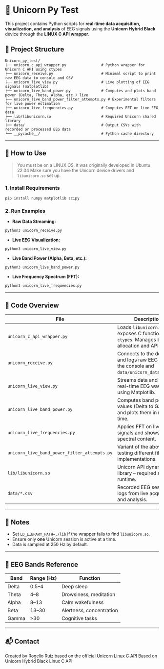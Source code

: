 # 🧠 Unicorn Py Test

This project contains Python scripts for **real-time data acquisition, visualization, and analysis** of EEG signals using the **Unicorn Hybrid Black** device through the **LINUX C API wrapper**.

## 📁 Project Structure

```
Unicorn_py_test/
├── unicorn_c_api_wrapper.py                # Python wrapper for Unicorn C API using ctypes
├── unicorn_receive.py                      # Minimal script to print raw EEG data to console and CSV
├── unicorn_live_view.py                    # Live plotting of EEG signals (matplotlib)
├── unicorn_live_band_power.py              # Computes and plots band power (Delta, Theta, Alpha, etc.) live
├── unicorn_live_band_power_filter_attempts.py # Experimental filters for live power estimation
├── unicorn_live_frequencies.py             # Computes FFT on live EEG data
├── lib/libunicorn.so                       # Required Unicorn shared library
├── data/                                   # Output CSVs with recorded or processed EEG data
└── __pycache__/                            # Python cache directory
```

---

## 🚀 How to Use

> You must be on a LINUX OS, it was originally developed in Ubuntu 22.04
> Make sure you have the Unicorn device drivers and `libunicorn.so` set up.

### 1. Install Requirements

```bash
pip install numpy matplotlib scipy
```

### 2. Run Examples

- **Raw Data Streaming:**

```bash
python3 unicorn_receive.py
```

- **Live EEG Visualization:**

```bash
python3 unicorn_live_view.py
```

- **Live Band Power (Alpha, Beta, etc.):**

```bash
python3 unicorn_live_band_power.py
```

- **Live Frequency Spectrum (FFT):**

```bash
python3 unicorn_live_frequencies.py
```

---

## 📄 Code Overview

| File | Description |
|------|-------------|
| `unicorn_c_api_wrapper.py` | Loads `libunicorn.so` and exposes C functions via `ctypes`. Manages buffer allocation and API calls. |
| `unicorn_receive.py` | Connects to the device and logs raw EEG data to the console and `data/unicorn_data_py.csv`. |
| `unicorn_live_view.py` | Streams data and displays real-time EEG waveform using Matplotlib. |
| `unicorn_live_band_power.py` | Computes band power values (Delta to Gamma) and plots them in real time. |
| `unicorn_live_frequencies.py` | Applies FFT on live EEG signals and shows spectral content. |
| `unicorn_live_band_power_filter_attempts.py` | Variant of the above, testing different filter implementations. |
| `lib/libunicorn.so` | Unicorn API dynamic library – required at runtime. |
| `data/*.csv` | Recorded EEG sessions, logs from live acquisition and analysis. |

---

## 📌 Notes

- Set `LD_LIBRARY_PATH=./lib` if the wrapper fails to find `libunicorn.so`.
- Ensure only **one** Unicorn session is active at a time.
- Data is sampled at 250 Hz by default.

---

## 🧠 EEG Bands Reference

| Band | Range (Hz) | Function |
|------|------------|----------|
| Delta | 0.5–4 | Deep sleep |
| Theta | 4–8 | Drowsiness, meditation |
| Alpha | 8–13 | Calm wakefulness |
| Beta | 13–30 | Alertness, concentration |
| Gamma | >30 | Cognitive tasks |

---

## 📬 Contact

Created by Rogelio Ruiz based on the official [Unicorn Linux C API](https://github.com/unicorn-bi/Unicorn-Suite-Hybrid-Black/tree/master/Unicorn%20Linux%20C%20API/x64)
Based on Unicorn Hybrid Black Linux C API
